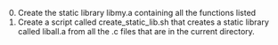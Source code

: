 0. Create the static library libmy.a containing all the functions listed
1. Create a script called create\_static\_lib.sh that creates a static library called liball.a from all the .c files that are in the current directory.
